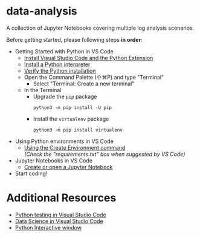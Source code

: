 # data-analysis
A collection of Jupyter Notebooks covering multiple log analysis scenarios.

Before getting started, please following steps **in order**:

- Getting Started with Python in VS Code
  - [Install Visual Studio Code and the Python Extension](https://code.visualstudio.com/docs/python/python-tutorial#_install-visual-studio-code-and-the-python-extension)
  - [Install a Python interpreter](https://code.visualstudio.com/docs/python/python-tutorial#_install-a-python-interpreter)
  - [Verify the Python installation](https://code.visualstudio.com/docs/python/python-tutorial#_verify-the-python-installation)
  - Open the Command Palette (⇧⌘P) and type "Terminal"
    - Select "Terminal: Create a new terminal"
  - In the Terminal
    - Upgrade the `pip` package
        ```
        python3 -m pip install -U pip
        ```
    - Install the `virtualenv` package
      ```
      python3 -m pip install virtualenv
      ```
- Using Python environments in VS Code
  - [Using the Create Environment command](https://code.visualstudio.com/docs/python/environments#_using-the-create-environment-command) \
    *(Check the "requirements.txt" box when suggested by VS Code)*
- Jupyter Notebooks in VS Code
  - [Create or open a Jupyter Notebook](https://code.visualstudio.com/docs/datascience/jupyter-notebooks#_create-or-open-a-jupyter-notebook)
- Start coding!


# Additional Resources
- [Python testing in Visual Studio Code](https://code.visualstudio.com/docs/python/testing)
- [Data Science in Visual Studio Code](https://code.visualstudio.com/docs/datascience/overview)
- [Python Interactive window](https://code.visualstudio.com/docs/python/jupyter-support-py)